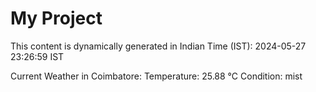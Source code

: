 # My Project

This content is dynamically generated in Indian Time (IST): 2024-05-27 23:26:59 IST


Current Weather in Coimbatore:
Temperature: 25.88 °C
Condition: mist

